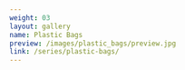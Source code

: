 ```yaml
---
weight: 03
layout: gallery
name: Plastic Bags
preview: /images/plastic_bags/preview.jpg
link: /series/plastic-bags/
---
```

